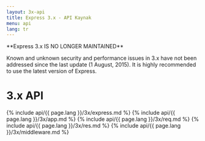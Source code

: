 ```yaml
---
layout: 3x-api
title: Express 3.x - API Kaynak
menu: api
lang: tr
---
```

<div id="api-doc" markdown="1">

  <div class="doc-box doc-warn" markdown="1">
  **Express 3.x IS NO LONGER MAINTAINED**

  Known and unknown security and performance issues in 3.x have not been addressed since the last update (1 August, 2015). It is highly recommended to use the latest version of Express.
  </div>

  <h1>3.x API</h1>

  {% include api/{{ page.lang }}/3x/express.md %}
  {% include api/{{ page.lang }}/3x/app.md %}
  {% include api/{{ page.lang }}/3x/req.md %}
  {% include api/{{ page.lang }}/3x/res.md %}
  {% include api/{{ page.lang }}/3x/middleware.md %}

</div>
